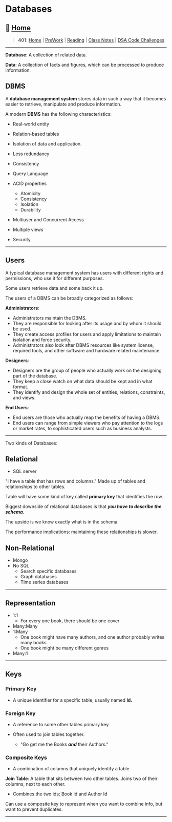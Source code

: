 # Databases

## 🏡 [**Home**](https://mistidinzy.github.io/ReadingNotes/)

> **401**: [Home](https://bit.ly/3EcMrF6)
|
[PreWork](https://bit.ly/3jzkAa1)
|
[Reading](https://bit.ly/3b8DLDc)
|
[Class Notes](https://bit.ly/3Eglbpb)
|
[DSA Code Challenges](https://bit.ly/3GjNoNG)
>

---

**Database**: A collection of related data.

**Data**: A collection of facts and figures, which can be processed to produce information.

## DBMS

A **database management system** stores data in such a way that it becomes easier to retrieve, manipulate and produce information.

A modern **DBMS** has the following characteristics:

* Real-world entity

* Relation-based tables

* Isolation of data and application.

* Less redundancy

* Consistency

* Query Language

* ACID properties
  * Atomicity
  * Consistency
  * Isolation
  * Durability

* Multiuser and Concurrent Access

* Multiple views

* Security

---

## Users

A typical database management system has users with different rights and permissions, who use it for different purposes.

Some users retrieve data and some back it up.

The users of a DBMS can be broadly categorized as follows:

**Administrators**:

* Administrators maintain the DBMS.
* They are responsible for looking after its usage and by whom it should be used.
* They create access profiles for users and apply limitations to maintain isolation and force security.
* Administrators also look after DBMS resources like system license, required tools, and other software and hardware related maintenance.

**Designers**:

* Designers are the group of people who actually work on the designing part of the database.
* They keep a close watch on what data should be kept and in what format.
* They identify and design the whole set of entities, relations, constraints, and views.

**End Users**:

* End users are those who actually reap the benefits of having a DBMS.
* End users can range from simple viewers who pay attention to the logs or market rates, to sophisticated users such as business analysts.

---

Two kinds of Databases:

## **Relational**

* SQL server

"I have a table that has rows and columns."
Made up of tables and relationships to other tables.

Table will have some kind of key called **primary key** that identifies the row.

Biggest downside of relational databases is that ***you have to describe the schema***.

The upside is we know exactly what is in the schema.

The performance implications: maintaining these relationships is slower.

## **Non-Relational**

* Mongo
* No SQL
  * Search specific databases
  * Graph databases
  * Time series databases

---

## Representation

* 1:1
  * For every one book, there should be one cover
* Many:Many
* 1:Many
  * One book might have many authors, and one author probably writes many books
  * One book might be many different genres
* Many:1

---

## Keys

### Primary Key

* A unique identifier for a specific table, usually named **Id.**

### Foreign Key

* A reference to some other tables primary key.

* Often used to join tables together.
  * "Go get me the Books ***and*** their Authors."

### Composite Keys

* A combination of columns that uniquely identify a table

**Join Table**: A table that sits between two other tables. Joins two of their columns, next to each other.

* Combines the two ids; Book Id and Author Id

Can use a composite key to represent when you want to combine info, but want to prevent duplicates.

---
